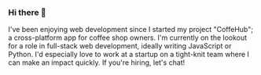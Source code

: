 ### Hi there 👋




I've been enjoying web development since I started my project "CoffeHub"; a cross-platform app for coffee shop owners. 
I'm currently on the lookout for a role in full-stack web development, ideally writing JavaScript or Python. I'd especially love to work at a startup on a tight-knit team where I can make an impact quickly. If you're hiring, let's chat!

